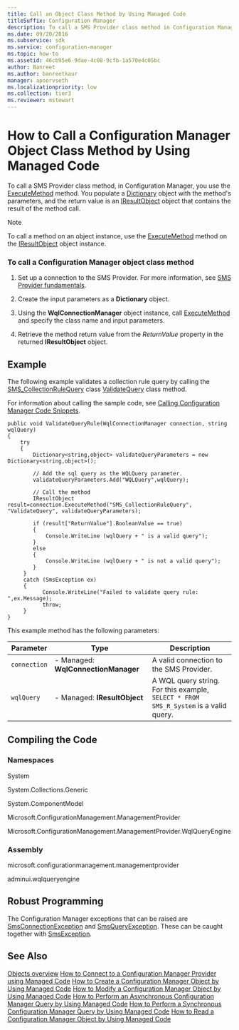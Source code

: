 ```yaml
---
title: Call an Object Class Method by Using Managed Code
titleSuffix: Configuration Manager
description: To call a SMS Provider class method in Configuration Manager, use the ExecuteMethod method.
ms.date: 09/20/2016
ms.subservice: sdk
ms.service: configuration-manager
ms.topic: how-to
ms.assetid: 46cb95e6-9dae-4c08-9cfb-1a570e4c05bc
author: Banreet
ms.author: banreetkaur
manager: apoorvseth
ms.localizationpriority: low
ms.collection: tier3
ms.reviewer: mstewart
---
```

# How to Call a Configuration Manager Object Class Method by Using Managed Code
To call a SMS Provider class method, in Configuration Manager, you use the [ExecuteMethod](/previous-versions/system-center/developer/cc146186(v=msdn.10)) method. You populate a [Dictionary](/previous-versions/visualstudio/visual-studio-6.0/aa239680(v=vs.60)) object with the method's parameters, and the return value is an [IResultObject](/previous-versions/system-center/developer/cc147376(v=msdn.10)) object that contains the result of the method call.

> [!NOTE]
>  To call a method on an object instance, use the [ExecuteMethod](/previous-versions/system-center/developer/cc146233(v=msdn.10)) method on the [IResultObject](/previous-versions/system-center/developer/cc147376(v=msdn.10)) object instance.

### To call a Configuration Manager object class method

1.  Set up a connection to the SMS Provider. For more information, see [SMS Provider fundamentals](sms-provider-fundamentals.md).

2.  Create the input parameters as a **Dictionary** object.

3.  Using the **WqlConnectionManager** object instance, call [ExecuteMethod](/previous-versions/system-center/developer/cc146186(v=msdn.10)) and specify the class name and input parameters.

4.  Retrieve the method return value from the *ReturnValue* property in the returned **IResultObject** object.

## Example
 The following example validates a collection rule query by calling the [SMS_CollectionRuleQuery](../../../develop/reference/core/clients/collections/sms_collectionrulequery-server-wmi-class.md) class [ValidateQuery](../../../develop/reference/core/clients/collections/validatequery-method-in-class-sms_collectionrulequery.md) class method.

 For information about calling the sample code, see [Calling Configuration Manager Code Snippets](../../../develop/core/understand/calling-code-snippets.md).

```
public void ValidateQueryRule(WqlConnectionManager connection, string wqlQuery)
{
    try
    {
        Dictionary<string,object> validateQueryParameters = new Dictionary<string,object>();

        // Add the sql query as the WQLQuery parameter.
        validateQueryParameters.Add("WQLQuery",wqlQuery);

        // Call the method
        IResultObject result=connection.ExecuteMethod("SMS_CollectionRuleQuery", "ValidateQuery", validateQueryParameters);

        if (result["ReturnValue"].BooleanValue == true)
        {
            Console.WriteLine (wqlQuery + " is a valid query");
        }
        else
        {
            Console.WriteLine (wqlQuery + " is not a valid query");
        }
     }
     catch (SmsException ex)
     {
           Console.WriteLine("Failed to validate query rule: ",ex.Message);
           throw;
     }
}

```

 This example method has the following parameters:

|Parameter|Type|Description|
|---------------|----------|-----------------|
|`connection`|-   Managed: **WqlConnectionManager**|A valid connection to the SMS Provider.|
|`wqlQuery`|-   Managed: **IResultObject**|A WQL query string. For this example, `SELECT * FROM SMS_R_System` is a valid query.|

## Compiling the Code

### Namespaces
 System

 System.Collections.Generic

 System.ComponentModel

 Microsoft.ConfigurationManagement.ManagementProvider

 Microsoft.ConfigurationManagement.ManagementProvider.WqlQueryEngine

### Assembly
 microsoft.configurationmanagement.managementprovider

 adminui.wqlqueryengine

## Robust Programming
 The Configuration Manager exceptions that can be raised are [SmsConnectionException](/previous-versions/system-center/developer/cc147431(v=msdn.10)) and [SmsQueryException](/previous-versions/system-center/developer/cc147436(v=msdn.10)). These can be caught together with [SmsException](/previous-versions/system-center/developer/cc147433(v=msdn.10)).

## See Also
 [Objects overview](configuration-manager-objects-overview.md)
 [How to Connect to a Configuration Manager Provider using Managed Code](../../../develop/core/understand/how-to-connect-to-an-sms-provider-by-using-managed-code.md)
 [How to Create a Configuration Manager Object by Using Managed Code](../../../develop/core/understand/how-to-create-a-configuration-manager-object-by-using-managed-code.md)
 [How to Modify a Configuration Manager Object by Using Managed Code](../../../develop/core/understand/how-to-modify-a-configuration-manager-object-by-using-managed-code.md)
 [How to Perform an Asynchronous Configuration Manager Query by Using Managed Code](../../../develop/core/understand/how-to-perform-an-asynchronous-query-by-using-managed-code.md)
 [How to Perform a Synchronous Configuration Manager Query by Using Managed Code](../../../develop/core/understand/how-to-perform-a-synchronous-configuration-manager-query-by-using-managed-code.md)
 [How to Read a Configuration Manager Object by Using Managed Code](../../../develop/core/understand/how-to-read-a-configuration-manager-object-by-using-managed-code.md)
